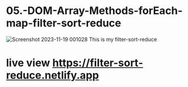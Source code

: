 # 05.-DOM-Array-Methods-forEach-map-filter-sort-reduce

![Screenshot 2023-11-19 001028](https://github.com/rokib26/05.-DOM-Array-Methods-forEach-map-filter-sort-reduce/assets/107544630/f1b32c38-abd0-46e5-939d-fe66cc13c7c7)
This is my filter-sort-reduce
# live view https://filter-sort-reduce.netlify.app
